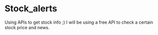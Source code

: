 # Stock_alerts
Using APIs to get stock info ;)
I will be using a free API to check a certain stock price and news. 
